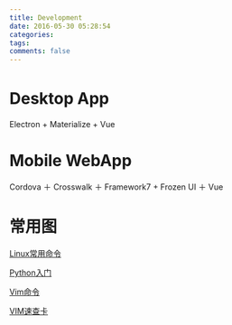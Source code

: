 ```yaml
---
title: Development
date: 2016-05-30 05:28:54
categories:
tags:
comments: false
---
```


# Desktop App　

Electron + Materialize + Vue

# Mobile WebApp

Cordova ＋ Crosswalk ＋ Framework7 + Frozen UI ＋ Vue

# 常用图

[Linux常用命令](/uploads/files/linux-cmd.png)

[Python入门](/uploads/files/python-rumen.png)

[Vim命令](/uploads/files/vim-full.png)

[VIM速查卡](/uploads/files/vim_cheat_sheet_for_programmers_print.png)



